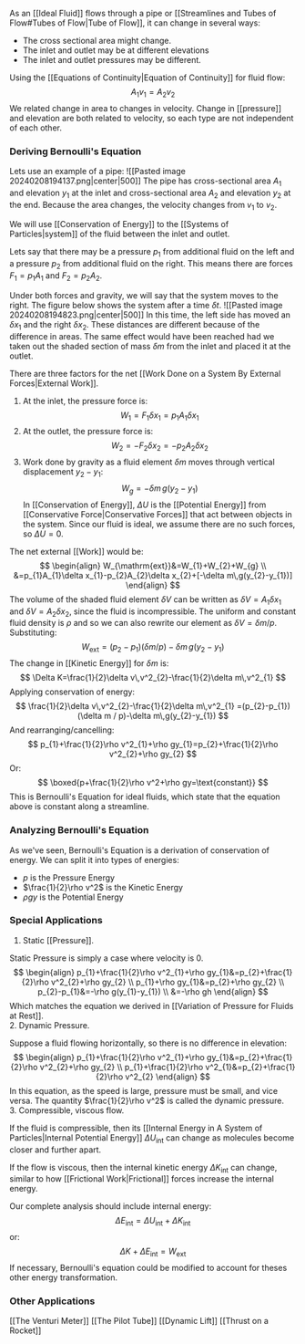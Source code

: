 As an [[Ideal Fluid]] flows through a pipe or [[Streamlines and Tubes of Flow#Tubes of Flow|Tube of Flow]], it can change in several ways:
- The cross sectional area might change.
- The inlet and outlet may be at different elevations
- The inlet and outlet pressures may be different.

Using the [[Equations of Continuity|Equation of Continuity]] for fluid flow:
$$
A_{1}v_{1}=A_{2}v_{2}
$$
We related change in area to changes in velocity. Change in [[pressure]] and elevation are both related to velocity, so each type are not independent of each other.
### Deriving Bernoulli's Equation

Lets use an example of a pipe:
![[Pasted image 20240208194137.png|center|500]]
The pipe has cross-sectional area $A_{1}$ and elevation $y_{1}$ at the inlet and cross-sectional area $A_{2}$ and elevation $y_{2}$ at the end. Because the area changes, the velocity changes from $v_{1}$ to $v_{2}$.

We will use [[Conservation of Energy]] to the [[Systems of Particles|system]] of the fluid between the inlet and outlet.

Lets say that there may be a pressure $p_{1}$ from additional fluid on the left and a pressure $p_{2}$ from additional fluid on the right. This means there are forces $F_{1}=p_{1}A_{1}$ and $F_{2}=p_{2}A_{2}$.

Under both forces and gravity, we will say that the system moves to the right. The figure below shows the system after a time $\delta t$.
![[Pasted image 20240208194823.png|center|500]]
In this time, the left side has moved an $\delta x_{1}$ and the right $\delta x_{2}$. These distances are different because of the difference in areas. The same effect would have been reached had we taken out the shaded section of mass $\delta m$ from the inlet and placed it at the outlet.

There are three factors for the net [[Work Done on a System By External Forces|External Work]].
1. At the inlet, the pressure force is:
$$
W_{1}=F_{1}\delta x_{1}=p_{1}A_{1}\delta x_{1}
$$
2. At the outlet, the pressure force is:
$$
W_{2}=-F_{2}\delta x_{2}=-p_{2}A_{2}\delta x_{2}
$$
3. Work done by gravity as a fluid element $\delta m$ moves through vertical displacement $y_{2}-y_{1}$:
$$
W_{g}=-\delta m\,g(y_{2}-y_{1})
$$
In [[Conservation of Energy]], $\Delta U$ is the [[Potential Energy]] from [[Conservative Force|Conservative Forces]] that act between objects in the system. Since our fluid is ideal, we assume there are no such forces, so $\Delta U=0$.

The net external [[Work]] would be:
$$
\begin{align}
W_{\mathrm{ext}}&=W_{1}+W_{2}+W_{g} \\
&=p_{1}A_{1}\delta x_{1}-p_{2}A_{2}\delta x_{2}+[-\delta m\,g(y_{2}-y_{1})]
\end{align}
$$
The volume of the shaded fluid element $\delta V$ can be written as $\delta V=A_{1}\delta x_{1}$ and $\delta V=A_{2}\delta x_{2}$, since the fluid is incompressible. The uniform and constant fluid density is $\rho$ and so we can also rewrite our element as $\delta V=\delta m / p$. Substituting:
$$
W_{\mathrm{ext}}=(p_{2}-p_{1})(\delta m / p)-\delta m\,g(y_{2}-y_{1})
$$
The change in [[Kinetic Energy]] for $\delta m$ is:
$$
\Delta K=\frac{1}{2}\delta v\,v^2_{2}-\frac{1}{2}\delta m\,v^2_{1} 
$$
Applying conservation of energy:
$$
\frac{1}{2}\delta v\,v^2_{2}-\frac{1}{2}\delta m\,v^2_{1} =(p_{2}-p_{1})(\delta m / p)-\delta m\,g(y_{2}-y_{1})
$$
And rearranging/cancelling:
$$
p_{1}+\frac{1}{2}\rho v^2_{1}+\rho gy_{1}=p_{2}+\frac{1}{2}\rho v^2_{2}+\rho gy_{2}
$$
Or:
$$
\boxed{p+\frac{1}{2}\rho v^2+\rho gy=\text{constant}}
$$
This is Bernoulli's Equation for ideal fluids, which state that the equation above is constant along a streamline.

### Analyzing Bernoulli's Equation

As we've seen, Bernoulli's Equation is a derivation of conservation of energy. We can split it into types of energies:

- $p$ is the Pressure Energy
- $\frac{1}{2}\rho v^2$ is the Kinetic Energy
- $\rho gy$ is the Potential Energy

### Special Applications

1. Static [[Pressure]].

Static Pressure is simply a case where velocity is 0.
$$
\begin{align}
p_{1}+\frac{1}{2}\rho v^2_{1}+\rho gy_{1}&=p_{2}+\frac{1}{2}\rho v^2_{2}+\rho gy_{2} \\
p_{1}+\rho gy_{1}&=p_{2}+\rho gy_{2} \\ p_{2}-p_{1}&=-\rho g(y_{1}-y_{1}) \\
&=-\rho gh
\end{align}
$$
Which matches the equation we derived in [[Variation of Pressure for Fluids at Rest]].
<br>
2. Dynamic Pressure.

Suppose a fluid flowing horizontally, so there is no difference in elevation:
$$
\begin{align}
p_{1}+\frac{1}{2}\rho v^2_{1}+\rho gy_{1}&=p_{2}+\frac{1}{2}\rho v^2_{2}+\rho gy_{2} \\
p_{1}+\frac{1}{2}\rho v^2_{1}&=p_{2}+\frac{1}{2}\rho v^2_{2}
\end{align}
$$
In this equation, as the speed is large,  pressure must be small, and vice versa. The quantity $\frac{1}{2}\rho v^2$ is called the dynamic pressure.
<br>
3. Compressible, viscous flow.

If the fluid is compressible, then its [[Internal Energy in A System of Particles|Internal Potential Energy]] $\Delta U_{\mathrm{int}}$ can change as molecules become closer and further apart.

If the flow is viscous, then the internal kinetic energy $\Delta K_{\mathrm{int}}$ can change, similar to how [[Frictional Work|Frictional]] forces increase the internal energy.

Our complete analysis should include internal energy:
$$
\Delta E_{\mathrm{int}} = \Delta U_{\mathrm{int}} + \Delta K_{\mathrm{int}}
$$
or:
$$
\Delta K+\Delta E_{\mathrm{int}} = W_{\mathrm{ext}}
$$
If necessary, Bernoulli's equation could be modified to account for theses other energy transformation.

### Other Applications
[[The Venturi Meter]]
[[The Pilot Tube]]
[[Dynamic Lift]]
[[Thrust on a Rocket]]
